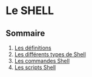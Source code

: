 # Le SHELL

## Sommaire 
1. [Les définitions](./Cours/definition.md)
2. [Les différents types de Shell](./Cours/types.md)
3. [Les commandes Shell](./Cours/commandes.md)
4. [Les scripts Shell](./Cours/scripts.md)
